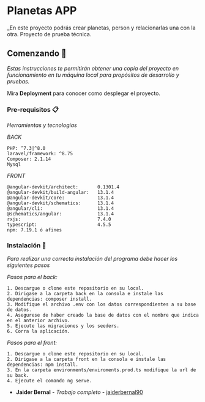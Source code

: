 # Planetas APP

_En este proyecto podrás crear planetas, person y relacionarlas una con la otra. Proyecto de prueba técnica.

## Comenzando 🚀

_Estas instrucciones te permitirán obtener una copia del proyecto en funcionamiento en tu máquina local para propósitos de desarrollo y pruebas._

Mira **Deployment** para conocer como desplegar el proyecto.


### Pre-requisitos 📋

_Herramientas y tecnologías_

_BACK_

```
PHP: ^7.3|^8.0
laravel/framework: ^8.75
Composer: 2.1.14
Mysql
```

_FRONT_

```
@angular-devkit/architect:       0.1301.4
@angular-devkit/build-angular:   13.1.4
@angular-devkit/core:            13.1.4
@angular-devkit/schematics:      13.1.4
@angular/cli:                    13.1.4
@schematics/angular:             13.1.4
rxjs:                            7.4.0
typescript:                      4.5.5
npm: 7.19.1 ó afines
```

### Instalación 🔧

_Para realizar una correcta instalación del programa debe hacer los siguientes pasos_

_Pasos para el back:_

```
1. Descargue o clone este repositorio en su local. 
2. Dirigase a la carpeta back en la consola e instale las dependencias: composer install. 
3. Modifique el archivo .env con los datos correspondientes a su base de datos. 
4. Asegurese de haber creado la base de datos con el nombre que indica en el anterior archivo. 
5. Ejecute las migraciones y los seeders. 
6. Corra la aplicación. 
```

_Pasos para el front:_

```
1. Descargue o clone este repositorio en su local. 
2. Dirigase a la carpeta front en la consola e instale las dependencias: npm install.  
3. En la carpeta environments/enviroments.prod.ts modifique la url de su back. 
4. Ejecute el comando ng serve.

```

* **Jaider Bernal** - *Trabajo completo* - [jaiderbernal90](https://github.com/jaiderbernal90) 


